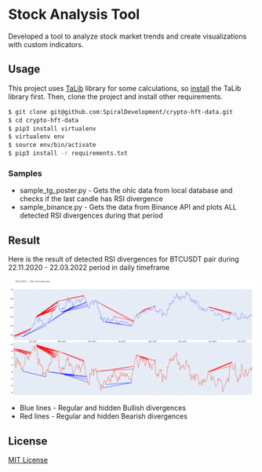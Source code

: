 # Stock Analysis Tool
 Developed a tool to analyze stock market trends and create visualizations with custom indicators.

## Usage

This project uses [TaLib](https://github.com/mrjbq7/ta-lib) library for some calculations, so [install](https://github.com/mrjbq7/ta-lib#installation) the TaLib library first.
Then, clone the project and install other requirements.

```bash
$ git clone git@github.com:SpiralDevelopment/crypto-hft-data.git
$ cd crypto-hft-data
$ pip3 install virtualenv
$ virtualenv env
$ source env/bin/activate
$ pip3 install -r requirements.txt
```

### Samples

- sample_tg_poster.py - Gets the ohlc data from local database and checks if the last candle has RSI divergence
- sample_binance.py - Gets the data from Binance API and plots ALL detected RSI divergences during that period

## Result

Here is the result of detected RSI divergences for BTCUSDT pair during 22.11.2020 - 22.03.2022 period in daily timeframe 

<p align="center"><img src="./btcusdt_divergences.PNG"></p>

- Blue lines - Regular and hidden Bullish divergences
- Red lines - Regular and hidden Bearish divergences 

## License
[MIT License](https://github.com/SpiralDevelopment/RSI-divergence-detector/blob/main/LICENSE)
